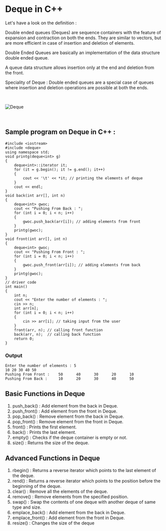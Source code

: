 # Deque in C++
<p> Let's have a look on the definition : </p>
<p> Double ended queues (Deques) are sequence containers with the feature of expansion and contraction on both the ends. They are similar to vectors, but are more efficient in case of insertion and deletion of elements. </p>
<p> Double Ended Queues are basically an implementation of the data structure double ended queue. </p>

<p> A queue data structure allows insertion only at the end and deletion from the front. </p>

<p> Speciality of Deque : Double ended queues are a special case of queues where insertion and deletion operations are possible at both the ends. </p>
<br>

![Deque](https://github.com/ankushsingh24/winter-of-contributing/blob/C_CPP/C_CPP/Data%20Structures/Standard%20Template%20Library%20(Vectors%2C%20Maps%20etc)/Deque/Diagram/deque.png)

<br>

## Sample program on Deque in C++ : 

```
#include <iostream>
#include <deque>
using namespace std;
void printg(deque<int> g)
{
    deque<int>::iterator it;
    for (it = g.begin(); it != g.end(); it++)
    {
        cout << '\t' << *it; // printing the elements of deque
    }
    cout << endl;
}
void back(int arr[], int n)
{
    deque<int> gwoc;
    cout << "Pushing From Back : ";
    for (int i = 0; i < n; i++)
    {
        gwoc.push_back(arr[i]); // adding elements from front
    }
    printg(gwoc);
}
void front(int arr[], int n)
{
    deque<int> gwoc;
    cout << "Pushing From Front : ";
    for (int i = 0; i < n; i++)
    {
        gwoc.push_front(arr[i]); // adding elements from back
    }
    printg(gwoc);
}
// driver code
int main()
{
    int n;
    cout << "Enter the number of elements : ";
    cin >> n;
    int arr[n];
    for (int i = 0; i < n; i++)
    {
        cin >> arr[i]; // taking input from the user
    }
    front(arr, n); // calling front function
    back(arr, n);  // calling back function
    return 0;
}
```

### Output
```
Enter the number of elements : 5
10 20 30 40 50
Pushing From Front :    50      40      30      20      10
Pushing From Back :     10      20      30      40      50
```
## Basic Functions in Deque
1. push_back() : Add element from the back in Deque.
2. push_front() : Add element from the front in Deque.
3. pop_back() : Remove element from the back in Deque.
4. pop_front() : Remove element from the front in Deque.
5. front() : Prints the first element.
6. back() : Prints the last element.
7. empty() : Checks if the deque container is empty or not.
8. size() : Returns the size of the deque.

## Advanced Functions in Deque
1. rbegin() : Returns a reverse iterator which points to the last element of the deque.
2. rend() : Returns a reverse iterator which points to the position before the beginning of the deque.
3. clear() : Remove all the elements of the deque.
4. remove() : Remove elements from the specified position.
5. swap() : Swap the contents of one deque with another deque of same type and size.
6. emplace_back() : Add element from the back in Deque.
7. emplace_front() : Add element from the front in Deque. 
8. resize() : Changes the size of the deque
